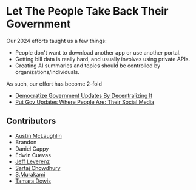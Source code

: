 # Let The People Take Back Their Government

Our 2024 efforts taught us a few things:

- People don't want to download another app or use another portal.
- Getting bill data is really hard, and usually involves using private APIs.
- Creating AI summaries and topics should be controlled by organizations/individuals.

As such, our effort has become 2-fold

- [Democratize Government Updates By Decentralizing It](./bill-blockchain.md)
- [Put Gov Updates Where People Are: Their Social Media](./bill-bot-designer.md)

## Contributors

- [Austin McLaughlin](https://github.com/18indypeyton18)
- Brandon
- Daniel Cappy
- Edwin Cuevas
- [Jeff Leverenz](https://github.com/jleverenz)
- [Sartaj Chowdhury](https://github.com/sartaj)
- [S.Murakami](https://github.com/Japapino) 
- [Tamara Dowis](https://github.com/wanderlust-create)
